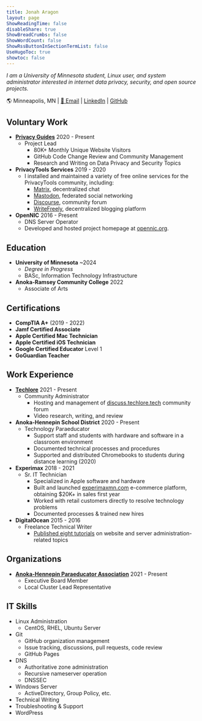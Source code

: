 ```yaml
---
title: Jonah Aragon
layout: page
ShowReadingTime: false
disableShare: true
ShowBreadCrumbs: false
ShowWordCount: false
ShowRssButtonInSectionTermList: false
UseHugoToc: true
showtoc: false
---
```


*I am a University of Minnesota student, Linux user, and system administrator interested in internet data privacy, security, and open source projects.*

🌎 Minneapolis, MN | [📧 Email](mailto:jonah@triplebit.net) | [LinkedIn](https://www.linkedin.com/in/jonaharagon/) | [GitHub](https://github.com/jonaharagon)

## Voluntary Work

- [**Privacy Guides**](https://www.privacyguides.org) 2020 - Present
    - Project Lead
        - 80K+ Monthly Unique Website Visitors
        - GitHub Code Change Review and Community Management
        - Research and Writing on Data Privacy and Security Topics
- **PrivacyTools Services** 2019 - 2020
    - I installed and maintained a variety of free online services for the PrivacyTools community, including:
        - [Matrix](https://matrix.org/), decentralized chat
        - [Mastodon](https://joinmastodon.org/), federated social networking
        - [Discourse](https://www.discourse.org/), community forum
        - [WriteFreely](https://writefreely.org/), decentralized blogging platform
- **OpenNIC** 2016 - Present
    - DNS Server Operator
    - Developed and hosted project homepage at [opennic.org](https://www.opennic.org/).

## Education

- **University of Minnesota** ~2024
    - *Degree in Progress*
    - BASc, Information Technology Infrastructure
- **Anoka-Ramsey Community College** 2022
    - Associate of Arts

## Certifications

- **CompTIA A+** (2019 - 2022)
- **Jamf Certified Associate**
- **Apple Certified Mac Technician**
- **Apple Certified iOS Technician**
- **Google Certified Educator** Level 1
- **GoGuardian Teacher**

## Work Experience

- [**Techlore**](https://www.youtube.com/c/techlore) 2021 - Present
    - Community Administrator
        - Hosting and management of [discuss.techlore.tech](https://discuss.techlore.tech/) community forum
        - Video research, writing, and review
- **Anoka-Hennepin School District** 2020 - Present
    - Technology Paraeducator
        - Support staff and students with hardware and software in a classroom environment
        - Documented technical processes and procedures
        - Supported and distributed Chromebooks to students during distance learning (2020)
- **Experimax** 2018 - 2021
    - Sr. IT Technician
        - Specialized in Apple software and hardware
        - Built and launched [experimaxmn.com](https://experimaxmn.com) e-commerce platform, obtaining $20K+ in sales first year
        - Worked with retail customers directly to resolve technology problems
        - Documented processes & trained new hires
- **DigitalOcean** 2015 - 2016
    - Freelance Technical Writer
        - [Published eight tutorials](https://www.digitalocean.com/community/users/jonaharagon#:~:text=Questions-,Tutorials,-Filter%20Results) on website and server administration-related topics

## Organizations

- [**Anoka-Hennepin Paraeducator Association**](https://ahparas.com/) 2021 - Present
    - Executive Board Member
    - Local Cluster Lead Representative

## IT Skills

- Linux Administration
    - CentOS, RHEL, Ubuntu Server
- Git
    - GitHub organization management
    - Issue tracking, discussions, pull requests, code review
    - GitHub Pages
- DNS
    - Authoritative zone administration
    - Recursive nameserver operation
    - DNSSEC
- Windows Server
    - ActiveDirectory, Group Policy, etc.
- Technical Writing
- Troubleshooting & Support
- WordPress
